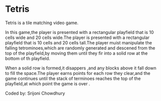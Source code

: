 # Tetris
Tetris is a tile matching video game.

In this game,the player is presented with a rectangular playfield that is 10 cells wide and 20 cells wide.The player is presented with a rectangular playfield that is 10 cells and 20 cells tall.The player muist manipulate the falling tetrominoes,which are randomly generated and descened from the top of the playfield,by moving them until they fir into a solid row at the bottom of th playfield.

When a solid row is formed,it disappers ,and any blocks above it fall down to fill the space.The player earns points for each row they clear,and the game continues until the stack of terminoes reaches the top of the playfield,at which point the game is over .

Coded by: Srijoni Chowdhury

